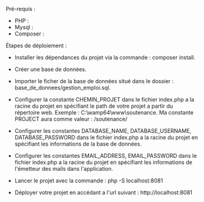 Pré-requis : 

- PHP : 
- Mysql : 
- Composer : 


Étapes de déploiement : 

- Installer les dépendances du projet via la commande : composer install.

- Créer une base de données.

- Importer le ficher de la base de données situé dans le dossier : base_de_donnees/gestion_emploi.sql.

- Configurer la constante CHEMIN_PROJET dans le fichier index.php a la racine du projet en spécifiant le path de votre projet a partir du répertoire web. 
Exemple : C:\wamp64\www\soutenance. Ma constante PROJECT aura comme valeur : /soutenance/

- Configurer les constantes DATABASE_NAME, DATABASE_USERNAME, DATABASE_PASSWORD dans le fichier index.php a la racine du projet en spécifiant les informations de la base de données.

- Configurer les constantes EMAIL_ADDRESS, EMAIL_PASSWORD dans le fichier index.php a la racine du projet en spécifiant les informations de l'émetteur des mails dans l'application.

- Lancer le projet avec la commande : php -S localhost:8081

- Déployer votre projet en accédant a l'url suivant : http://localhost:8081